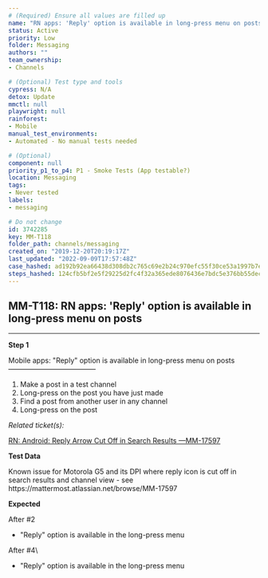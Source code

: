 ```yaml
---
# (Required) Ensure all values are filled up
name: "RN apps: 'Reply' option is available in long-press menu on posts"
status: Active
priority: Low
folder: Messaging
authors: ""
team_ownership: 
- Channels

# (Optional) Test type and tools
cypress: N/A
detox: Update
mmctl: null
playwright: null
rainforest: 
- Mobile
manual_test_environments: 
- Automated - No manual tests needed

# (Optional)
component: null
priority_p1_to_p4: P1 - Smoke Tests (App testable?)
location: Messaging
tags: 
- Never tested
labels: 
- messaging

# Do not change
id: 3742285
key: MM-T118
folder_path: channels/messaging
created_on: "2019-12-20T20:19:17Z"
last_updated: "2022-09-09T17:57:48Z"
case_hashed: ad192b92ea66438d308db2c765c69e2b24c970efc55f30ce53a1997b7ee52d9a2ba48506a75cdbaa46453b6372c64350
steps_hashed: 124cfb5bf2e5f29225d2fc4f32a365ede8076436e7bdc5e376bb55decea8ea7fffbb2dc29a4265b9d56397b4c4fea205
---
```


## MM-T118: RN apps: 'Reply' option is available in long-press menu on posts

---

**Step 1**

Mobile apps: "Reply" option is available in long-press menu on posts\
–––––––––––––––––––––––––

1. Make a post in a test channel
2. Long-press on the post you have just made
3. Find a post from another user in any channel
4. Long-press on the post

_Related ticket(s):_

[RN: Android: Reply Arrow Cut Off in Search Results —MM-17597](https://mattermost.atlassian.net/browse/MM-17597)

**Test Data**

Known issue for Motorola G5 and its DPI where reply icon is cut off in search results and channel view - see https\://mattermost.atlassian.net/browse/MM-17597

**Expected**

After #2 

- "Reply" option is available in the long-press menu

After #4\\

- "Reply" option is available in the long-press menu
